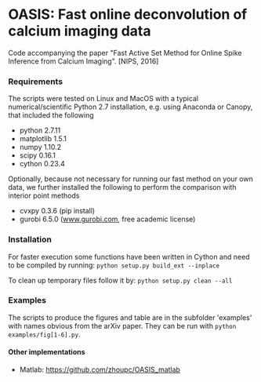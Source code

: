 # OASIS: Fast online deconvolution of calcium imaging data

Code accompanying the paper "Fast Active Set Method for Online Spike Inference from Calcium Imaging". [NIPS, 2016]

### Requirements
The scripts were tested on Linux and MacOS with a typical numerical/scientific Python 2.7 installation, e.g. using Anaconda or Canopy, that included the following

- python 2.7.11
- matplotlib 1.5.1
- numpy 1.10.2
- scipy 0.16.1
- cython 0.23.4

Optionally, because not necessary for running our fast method on your own data, we further installed the following to perform the comparison with interior point methods

- cvxpy 0.3.6  (pip install)
- gurobi 6.5.0 (www.gurobi.com, free academic license)

### Installation
For faster execution some functions have been written in Cython and need to be compiled by running:
`python setup.py build_ext --inplace`

To clean up temporary files follow it by:
`python setup.py clean --all`

### Examples
The scripts to produce the figures and table are in the subfolder 'examples' with names obvious from the arXiv paper. 
They can be run with `python examples/fig[1-6].py`. 

#### Other implementations
* Matlab: https://github.com/zhoupc/OASIS_matlab
